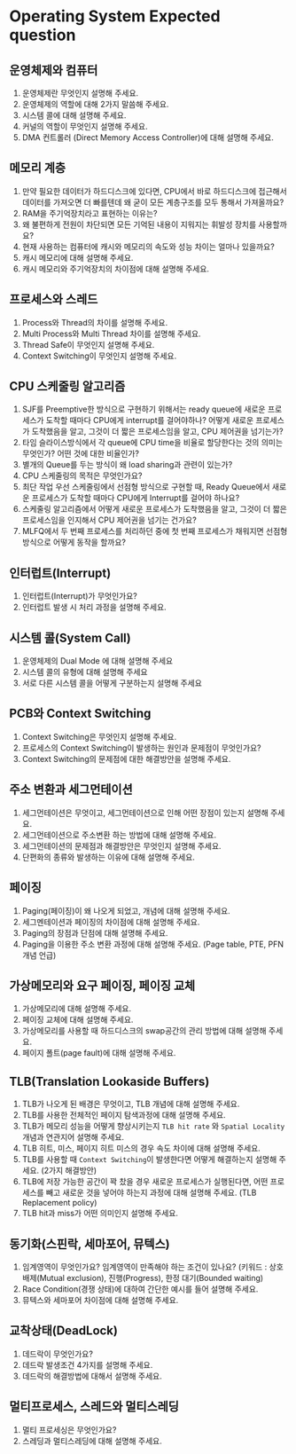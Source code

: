 # Operating System Expected question

## 운영체제와 컴퓨터

1. 운영체제란 무엇인지 설명해 주세요.
2. 운영체제의 역할에 대해 2가지 말씀해 주세요.
3. 시스템 콜에 대해 설명해 주세요.
4. 커널의 역할이 무엇인지 설명해 주세요.
5. DMA 컨트롤러 (Direct Memory Access Controller)에 대해 설명해 주세요.


## 메모리 계층

1. 만약 필요한 데이터가 하드디스크에 있다면, CPU에서 바로 하드디스크에 접근해서 데이터를 가져오면 더 빠를텐데 왜 굳이 모든 계층구조를 모두 통해서 가져올까요?
2. RAM을 주기억장치라고 표현하는 이유는?
3. 왜 불편하게 전원이 차단되면 모든 기억된 내용이 지워지는 휘발성 장치를 사용할까요?
4. 현재 사용하는 컴퓨터에 캐시와 메모리의 속도와 성능 차이는 얼마나 있을까요?
5. 캐시 메모리에 대해 설명해 주세요.
6. 캐시 메모리와 주기억장치의 차이점에 대해 설명해 주세요.


## 프로세스와 스레드

1. Process와 Thread의 차이를 설명해 주세요.
2. Multi Process와 Multi Thread 차이를 설명해 주세요.
3. Thread Safe이 무엇인지 설명해 주세요.
4. Context Switching이 무엇인지 설명해 주세요.

## CPU 스케줄링 알고리즘

1. SJF를 Preemptive한 방식으로 구현하기 위해서는 ready queue에 새로운 프로세스가 도착할 때마다 CPU에게 interrupt를 걸어야하나? 어떻게 새로운 프로세스가 도착했음을 알고, 그것이 더 짧은 프로세스임을 알고, CPU 제어권을 넘기는가?
2. 타임 슬라이스방식에서 각 queue에 CPU time을 비율로 할당한다는 것의 의미는 무엇인가? 어떤 것에 대한 비율인가?
3. 별개의 Queue를 두는 방식이 왜 load sharing과 관련이 있는가?
4. CPU 스케줄링의 목적은 무엇인가요?
5. 최단 작업 우선 스케줄링에서 선점형 방식으로 구현할 때, Ready Queue에서 새로운 프로세스가 도착할 때마다 CPU에게 Interrupt를 걸어야 하나요?
6. 스케줄링 알고리즘에서 어떻게 새로운 프로세스가 도착했음을 알고, 그것이 더 짧은 프로세스임을 인지해서 CPU 제어권을 넘기는 건가요?
7. MLFQ에서 두 번째 프로세스를 처리하던 중에 첫 번째 프로세스가 채워지면 선점형 방식으로 어떻게 동작을 할까요?

## 인터럽트(Interrupt)

1. 인터럽트(Interrupt)가 무엇인가요?
2. 인터럽트 발생 시 처리 과정을 설명해 주세요.


## 시스템 콜(System Call)

1. 운영체제의 Dual Mode 에 대해 설명해 주세요
2. 시스템 콜의 유형에 대해 설명해 주세요
3. 서로 다른 시스템 콜을 어떻게 구분하는지 설명해 주세요


## PCB와 Context Switching

1. Context Switching은 무엇인지 설명해 주세요.
2. 프로세스의 Context Switching이 발생하는 원인과 문제점이 무엇인가요?
3. Context Switching의 문제점에 대한 해결방안을 설명해 주세요.


## 주소 변환과 세그먼테이션

1. 세그먼테이션은 무엇이고, 세그먼테이션으로 인해 어떤 장점이 있는지 설명해 주세요.
2. 세그먼테이션으로 주소변환 하는 방법에 대해 설명해 주세요.
3. 세그먼테이션의 문제점과 해결방안은 무엇인지 설명해 주세요.
4. 단편화의 종류와 발생하는 이유에 대해 설명해 주세요.


## 페이징

1. Paging(페이징)이 왜 나오게 되었고, 개념에 대해 설명해 주세요.
2. 세그멘테이션과 페이징의 차이점에 대해 설명해 주세요.
3. Paging의 장점과 단점에 대해 설명해 주세요.
4. Paging을 이용한 주소 변환 과정에 대해 설명해 주세요. (Page table, PTE, PFN 개념 언급)


## 가상메모리와 요구 페이징, 페이징 교체

1. 가상메모리에 대해 설명해 주세요.
2. 페이징 교체에 대해 설명해 주세요.
3. 가상메모리를 사용할 때 하드디스크의 swap공간의 관리 방법에 대해 설명해 주세요.
4. 페이지 폴트(page fault)에 대해 설명해 주세요.


## TLB(Translation Lookaside Buffers)

1. TLB가 나오게 된 배경은 무엇이고, TLB 개념에 대해 설명해 주세요.
2. TLB를 사용한 전체적인 페이지 탐색과정에 대해 설명해 주세요. 
3. TLB가 메모리 성능을 어떻게 향상시키는지 `TLB hit rate` 와 `Spatial Locality` 개념과 연관지어 설명해 주세요.
4. TLB 히트, 미스, 페이지 히트 미스의 경우 속도 차이에 대해 설명해 주세요.
5. TLB를 사용할 때 `Context Switching`이 발생한다면 어떻게 해결하는지 설명해 주세요. (2가지 해결방안)
6. TLB에 저장 가능한 공간이 꽉 찼을 경우 새로운 프로세스가 실행된다면, 어떤 프로세스를 빼고 새로운 것을 넣어야 하는지 과정에 대해 설명해 주세요. (TLB Replacement policy)
7. TLB hit과 miss가 어떤 의미인지 설명해 주세요.


## 동기화(스핀락, 세마포어, 뮤텍스)

1. 임계영역이 무엇인가요? 임계영역이 만족해야 하는 조건이 있나요? (키워드 : 상호 배제(Mutual exclusion), 진행(Progress), 한정 대기(Bounded waiting)
2. Race Condition(경쟁 상태)에 대하여 간단한 예시를 들어 설명해 주세요.
3. 뮤텍스와 세마포어 차이점에 대해 설명해 주세요.


## 교착상태(DeadLock)

1. 데드락이 무엇인가요?
2. 데드락 발생조건 4가지를 설명해 주세요.
3. 데드락의 해결방법에 대해서 설명해 주세요.


## 멀티프로세스, 스레드와 멀티스레딩

1. 멀티 프로세싱은 무엇인가요?
2. 스레딩과 멀티스레딩에 대해 설명해 주세요.